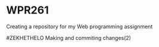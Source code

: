 # WPR261
Creating a repository for my Web programming assignment


#ZEKHETHELO
Making and commiting changes(2)
